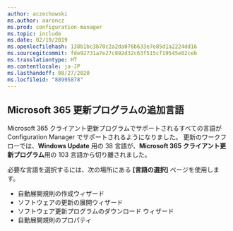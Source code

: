 ```yaml
---
author: aczechowski
ms.author: aaroncz
ms.prod: configuration-manager
ms.topic: include
ms.date: 02/19/2019
ms.openlocfilehash: 138b1bc3b70c2a2da076b633e7e85d1a2224dd16
ms.sourcegitcommit: fde92731a7e27c892d32c63f515cf19545e02ceb
ms.translationtype: HT
ms.contentlocale: ja-JP
ms.lasthandoff: 08/27/2020
ms.locfileid: "88995878"
---
```

## <a name="additional-languages-for-microsoft-365-updates"></a><a name="bkmk_o365lang"></a> Microsoft 365 更新プログラムの追加言語
<!--3555955-->

Microsoft 365 クライアント更新プログラムでサポートされるすべての言語が Configuration Manager でサポートされるようになりました。 更新のワークフローでは、**Windows Update** 用の 38 言語が、**Microsoft 365 クライアント更新プログラム**用の 103 言語から切り離されました。 

必要な言語を選択するには、次の場所にある **[言語の選択]** ページを使用します。
- 自動展開規則の作成ウィザード
- ソフトウェアの更新の展開ウィザード
- ソフトウェア更新プログラムのダウンロード ウィザード
- 自動展開規則のプロパティ

